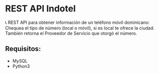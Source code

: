 # REST API Indotel
📞 REST API para obtener información de un teléfono móvil dominicano: Chequea el tipo de número (local o móvil), si es local te ofrece la ciudad. También retorna el Proveedor de Servicio que otorgó el número.

## Requisitos:
 - MySQL
 - Python3
